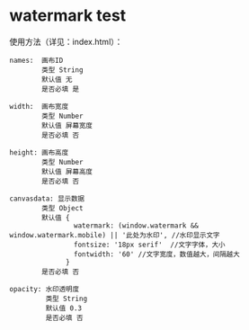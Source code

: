 # watermark test
使用方法（详见：index.html）：

    names:  画布ID
            类型 String
            默认值 无
            是否必填 是

    width:  画布宽度 
            类型 Number 
            默认值 屏幕宽度
            是否必填 否

    height: 画布高度 
            类型 Number 
            默认值 屏幕高度
            是否必填 否

    canvasdata: 显示数据 
            类型 Object 
            默认值 {
                    watermark: (window.watermark && window.watermark.mobile) || '此处为水印', //水印显示文字
                    fontsize: '18px serif'  //文字字体，大小
                    fontwidth: '60' //文字宽度，数值越大，间隔越大
                  }
            是否必填 否

    opacity: 水印透明度
             类型 String
             默认值 0.3
             是否必填 否